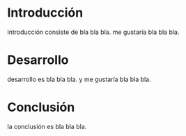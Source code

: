 # Introducción
introducción consiste de bla bla bla. 
me gustaría bla bla bla. 
# Desarrollo

desarrollo es bla bla bla. 
y me gustaría bla bla bla.

# Conclusión 

la conclusión es bla bla bla. 